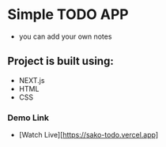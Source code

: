 # Simple TODO APP

- you can add your own notes

## Project is built using:

- NEXT.js
- HTML
- CSS

### Demo Link

- [Watch Live][https://sako-todo.vercel.app]
